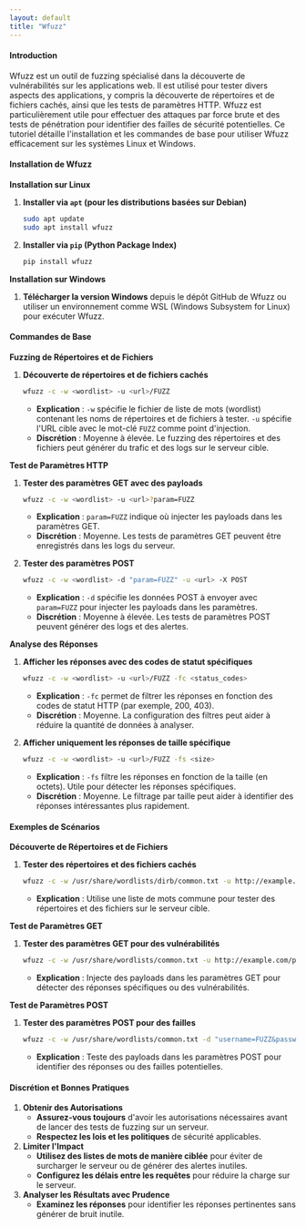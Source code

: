 ```yaml
---
layout: default
title: "Wfuzz"
---
```


#### Introduction

Wfuzz est un outil de fuzzing spécialisé dans la découverte de vulnérabilités sur les applications web. Il est utilisé pour tester divers aspects des applications, y compris la découverte de répertoires et de fichiers cachés, ainsi que les tests de paramètres HTTP. Wfuzz est particulièrement utile pour effectuer des attaques par force brute et des tests de pénétration pour identifier des failles de sécurité potentielles. Ce tutoriel détaille l'installation et les commandes de base pour utiliser Wfuzz efficacement sur les systèmes Linux et Windows.

#### Installation de Wfuzz

**Installation sur Linux**

1.  **Installer via `apt` (pour les distributions basées sur Debian)**

    ```bash
    sudo apt update
    sudo apt install wfuzz
    ```
2.  **Installer via `pip` (Python Package Index)**

    ```bash
    pip install wfuzz
    ```

**Installation sur Windows**

1. **Télécharger la version Windows** depuis le dépôt GitHub de Wfuzz ou utiliser un environnement comme WSL (Windows Subsystem for Linux) pour exécuter Wfuzz.

#### Commandes de Base

**Fuzzing de Répertoires et de Fichiers**

1.  **Découverte de répertoires et de fichiers cachés**

    ```bash
    wfuzz -c -w <wordlist> -u <url>/FUZZ
    ```

    * **Explication** : `-w` spécifie le fichier de liste de mots (wordlist) contenant les noms de répertoires et de fichiers à tester. `-u` spécifie l'URL cible avec le mot-clé `FUZZ` comme point d'injection.
    * **Discrétion** : Moyenne à élevée. Le fuzzing des répertoires et des fichiers peut générer du trafic et des logs sur le serveur cible.

**Test de Paramètres HTTP**

1.  **Tester des paramètres GET avec des payloads**

    ```bash
    wfuzz -c -w <wordlist> -u <url>?param=FUZZ
    ```

    * **Explication** : `param=FUZZ` indique où injecter les payloads dans les paramètres GET.
    * **Discrétion** : Moyenne. Les tests de paramètres GET peuvent être enregistrés dans les logs du serveur.
2.  **Tester des paramètres POST**

    ```bash
    wfuzz -c -w <wordlist> -d "param=FUZZ" -u <url> -X POST
    ```

    * **Explication** : `-d` spécifie les données POST à envoyer avec `param=FUZZ` pour injecter les payloads dans les paramètres.
    * **Discrétion** : Moyenne à élevée. Les tests de paramètres POST peuvent générer des logs et des alertes.

**Analyse des Réponses**

1.  **Afficher les réponses avec des codes de statut spécifiques**

    ```bash
    wfuzz -c -w <wordlist> -u <url>/FUZZ -fc <status_codes>
    ```

    * **Explication** : `-fc` permet de filtrer les réponses en fonction des codes de statut HTTP (par exemple, 200, 403).
    * **Discrétion** : Moyenne. La configuration des filtres peut aider à réduire la quantité de données à analyser.
2.  **Afficher uniquement les réponses de taille spécifique**

    ```bash
    wfuzz -c -w <wordlist> -u <url>/FUZZ -fs <size>
    ```

    * **Explication** : `-fs` filtre les réponses en fonction de la taille (en octets). Utile pour détecter les réponses spécifiques.
    * **Discrétion** : Moyenne. Le filtrage par taille peut aider à identifier des réponses intéressantes plus rapidement.

#### Exemples de Scénarios

**Découverte de Répertoires et de Fichiers**

1.  **Tester des répertoires et des fichiers cachés**

    ```bash
    wfuzz -c -w /usr/share/wordlists/dirb/common.txt -u http://example.com/FUZZ
    ```

    * **Explication** : Utilise une liste de mots commune pour tester des répertoires et des fichiers sur le serveur cible.

**Test de Paramètres GET**

1.  **Tester des paramètres GET pour des vulnérabilités**

    ```bash
    wfuzz -c -w /usr/share/wordlists/common.txt -u http://example.com/page?param=FUZZ
    ```

    * **Explication** : Injecte des payloads dans les paramètres GET pour détecter des réponses spécifiques ou des vulnérabilités.

**Test de Paramètres POST**

1.  **Tester des paramètres POST pour des failles**

    ```bash
    wfuzz -c -w /usr/share/wordlists/common.txt -d "username=FUZZ&password=1234" -u http://example.com/login -X POST
    ```

    * **Explication** : Teste des payloads dans les paramètres POST pour identifier des réponses ou des failles potentielles.

#### Discrétion et Bonnes Pratiques

1. **Obtenir des Autorisations**
   * **Assurez-vous toujours** d'avoir les autorisations nécessaires avant de lancer des tests de fuzzing sur un serveur.
   * **Respectez les lois et les politiques** de sécurité applicables.
2. **Limiter l'Impact**
   * **Utilisez des listes de mots de manière ciblée** pour éviter de surcharger le serveur ou de générer des alertes inutiles.
   * **Configurez les délais entre les requêtes** pour réduire la charge sur le serveur.
3. **Analyser les Résultats avec Prudence**
   * **Examinez les réponses** pour identifier les réponses pertinentes sans générer de bruit inutile.
